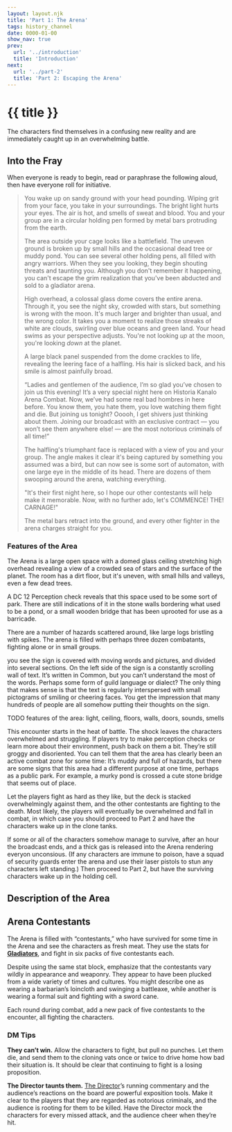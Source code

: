 ```yaml
---
layout: layout.njk
title: 'Part 1: The Arena'
tags: history_channel
date: 0000-01-00
show_nav: true
prev:
  url: '../introduction'
  title: 'Introduction'
next:
  url: '../part-2'
  title: 'Part 2: Escaping the Arena'
---
```


# {{ title }}

The characters find themselves in a confusing new reality and are immediately caught up in an overwhelming battle.

## Into the Fray

When everyone is ready to begin, read or paraphrase the following aloud, then have everyone roll for initiative.

> You wake up on sandy ground with your head pounding. Wiping grit from your face, you take in your surroundings. The bright light hurts your eyes. The air is hot, and smells of sweat and blood. You and your group are in a circular holding pen formed by metal bars protruding from the earth.
>
> The area outside your cage looks like a battlefield. The uneven ground is broken up by small hills and the occasional dead tree or muddy pond. You can see several other holding pens, all filled with angry warriors. When they see you looking, they begin shouting threats and taunting you. Although you don't remember it happening, you can't escape the grim realization that you've been abducted and sold to a gladiator arena.
>
> High overhead, a colossal glass dome covers the entire arena. Through it, you see the night sky, crowded with stars, but something is wrong with the moon. It's much larger and brighter than usual, and the wrong color. It takes you a moment to realize those streaks of white are clouds, swirling over blue oceans and green land. Your head swims as your perspective adjusts. You're not looking _up_ at the moon, you're looking _down_ at the planet.
>
> A large black panel suspended from the dome crackles to life, revealing the leering face of a halfling. His hair is slicked back, and his smile is almost painfully broad.
>
> “Ladies and gentlemen of the audience, I’m so glad you’ve chosen to join us this evening! It’s a very special night here on Historia Kanalo Arena Combat. Now, we’ve had some real bad hombres in here before. You know them, you hate them, you love watching them fight and die. But joining us tonight? Ooooh, I get shivers just thinking about them. Joining our broadcast with an exclusive contract — you won’t see them anywhere else! — are the most notorious criminals of all time!”
>
> The halfling's triumphant face is replaced with a view of you and your group. The angle makes it clear it's being captured by something you assumed was a bird, but can now see is some sort of automaton, with one large eye in the middle of its head. There are dozens of them swooping around the arena, watching everything.
>
> "It's their first night here, so I hope our other contestants will help make it memorable. Now, with no further ado, let's COMMENCE! THE! CARNAGE!"
>
> The metal bars retract into the ground, and every other fighter in the arena charges straight for you.

### Features of the Area

The Arena is a large open space with a domed glass ceiling stretching high overhead revealing a view of a crowded sea of stars and the surface of the planet. The room has a dirt floor, but it's uneven, with small hills and valleys, even a few dead trees.

A DC 12 Perception check reveals that this space used to be some sort of park. There are still indications of it in the stone walls bordering what used to be a pond, or a small wooden bridge that has been uprooted for use as a barricade.

There are a number of hazards scattered around, like large logs bristling with spikes. The arena is filled with perhaps three dozen combatants, fighting alone or in small groups.

you see the sign is covered with moving words and pictures, and divided into several sections. On the left side of the sign is a constantly scrolling wall of text. It’s written in Common, but you can’t understand the most of the words. Perhaps some form of guild language or dialect? The only thing that makes sense is that the text is regularly interspersed with small pictograms of smiling or cheering faces. You get the impression that many hundreds of people are all somehow putting their thoughts on the sign.

TODO features of the area: light, ceiling, floors, walls, doors, sounds, smells

This encounter starts in the heat of battle. The shock leaves the characters overwhelmed and struggling. If players try to make perception checks or learn more about their environment, push back on them a bit. They’re still groggy and disoriented. You can tell them that the area has clearly been an active combat zone for some time: It’s muddy and full of hazards, but there are some signs that this area had a different purpose at one time, perhaps as a public park. For example, a murky pond is crossed a cute stone bridge that seems out of place.

Let the players fight as hard as they like, but the deck is stacked overwhelmingly against them, and the other contestants are fighting to the death. Most likely, the players will eventually be overwhelmed and fall in combat, in which case you should proceed to Part 2 and have the characters wake up in the clone tanks.

If some or all of the characters somehow manage to survive, after an hour the broadcast ends, and a thick gas is released into the Arena rendering everyon unconsious. (If any characters are immune to poison, have a squad of security guards enter the arena and use their laser pistols to stun any characters left standing.) Then proceed to Part 2, but have the surviving characters wake up in the holding cell.

## Description of the Area

## Arena Contestants

The Arena is filled with “contestants,” who have survived for some time in the Arena and see the characters as fresh meat. They use the stats for [**Gladiators**](https://www.dndbeyond.com/monsters/gladiator), and fight in six packs of five contestants each.

Despite using the same stat block, emphasize that the contestants vary wildly in appearance and weaponry. They appear to have been plucked from a wide variety of times and cultures. You might describe one as wearing a barbarian’s loincloth and swinging a battleaxe, while another is wearing a formal suit and fighting with a sword cane.

Each round during combat, add a new pack of five contestants to the encounter, all fighting the characters.

### DM Tips

**They can’t win.** Allow the characters to fight, but pull no punches. Let them die, and send them to the cloning vats once or twice to drive home how bad their situation is. It should be clear that continuing to fight is a losing proposition.

**The Director taunts them.** [The Director](../deck-4/#the-director)’s running commentary and the audience’s reactions on the board are powerful exposition tools. Make it clear to the players that they are regarded as notorious criminals, and the audience is rooting for them to be killed. Have the Director mock the characters for every missed attack, and the audience cheer when they’re hit.
